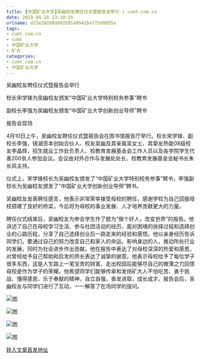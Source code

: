 ```yaml
---
title: [中国矿业大学]吴幽校友聘任仪式暨报告会举行 | cumt.com.cn
date: 2019-04-28 13:10:55
urlname: d33e20280a902b9140942be775d0055a
tags: 
- cumt.com.cn
- cumt
- 中国矿业大学
- 矿大
categories:
- cumt.com.cn
- 中国矿业大学
---
```


吴幽校友聘任仪式暨报告会举行

校长宋学锋为吴幽校友颁发“中国矿业大学特别校务参事”聘书

副校长李强为吴幽校友颁发“中国矿业大学创新创业导师”聘书

报告会现场

4月10日上午，吴幽校友聘任仪式暨报告会在图书馆报告厅举行。校长宋学锋、副校长李强，镜湖资本创始合伙人、校友吴幽及其亲属吴女士、其挚友热能08级校友李晶辉，招生就业工作处负责人、校教育发展基金会工作人员以及各学院学生代表200余人参加会议。会议由对外合作与发展处处长、校教育发展基金会秘书长朱长风主持。

仪式上，宋学锋校长为吴幽校友颁发了“中国矿业大学特别校务参事”聘书，李强副校长为吴幽校友颁发了“中国矿业大学创新创业导师”聘书。

吴幽校友发表聘任感言，他表示非常荣幸接受母校的聘任，感谢学校为自己回报母校搭建了良好的桥梁，今后将为母校的事业发展、人才培养贡献更大的力量。

聘任仪式结束后，吴幽校友为参会学生作了题为“做个好人，改变世界”的报告。他讲述了自己在母校学习生活、参与社团活动的经历，面对困境的抉择过程和选择创业的心路历程，分享了自己选择创业后一路走来的经验和感悟。他以亲身经历告诉同学们，要通过自己的努力改变自己和家人的命运，影响身边的人，推动所处行业的发展，同时为社会进步作出贡献。他在报告中表达了对母校深深的热爱和感恩，对曾经给予自己帮助和启发的师长表达了诚挚的谢意。他表示母校给予了每位学子很多东西，这是人生路上一笔宝贵的财富，走出校园后能够尽自己的微薄之力回馈母校是作为学子的荣耀。他希望同学们能够传承和发扬矿大人不怕吃苦、勇于挑战、懂得感恩、乐于奉献的精神，自立自强，奋发进取，成长成才。报告会后，吴幽校友与同学们进行了互动，一一解答了在场同学的提问。

![图](http://xwzx.cumt.edu.cn/_upload/article/images/31/de/be587de84175a9a8f0d4db019a82/85cbe6b5-846d-42a0-9c21-d5d5205bfc04.jpg)

![图](http://xwzx.cumt.edu.cn/_upload/article/images/31/de/be587de84175a9a8f0d4db019a82/52e9dff1-968b-4562-b1ba-3c5f33fedf3f.jpg)

![图](http://xwzx.cumt.edu.cn/_upload/article/images/31/de/be587de84175a9a8f0d4db019a82/48c3863c-eccf-48da-bb6d-a700dea6493a.jpg)

![图](http://xwzx.cumt.edu.cn/_upload/article/images/31/de/be587de84175a9a8f0d4db019a82/f68e1e46-05db-42a6-b200-f5c8c9411f31.jpg)

[转入文章首发地址](http://xwzx.cumt.edu.cn/eb/61/c513a519009/page.htm)